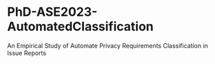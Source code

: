 # PhD-ASE2023-AutomatedClassification
An Empirical Study of Automate Privacy Requirements Classification in Issue Reports

